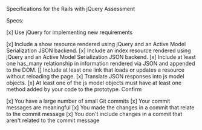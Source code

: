 Specifications for the Rails with jQuery Assessment

Specs:

[x] Use jQuery for implementing new requirements


[x] Include a show resource rendered using jQuery and an Active Model Serialization JSON backend. <!-- bucket show page has rendered json => js model and next button functionality -->
[x] Include an index resource rendered using jQuery and an Active Model Serialization JSON backend.  <!-- user show page has bucket index button, renders json => js model for each -->
[x] Include at least one has_many relationship in information rendered via JSON and appended to the DOM.  <!-- buckets have many items on index & page render -->
[] Include at least one link that loads or updates a resource without reloading the page.  <!-- item index page has create bucket form, submitted with jquery post -->
[x] Translate JSON responses into js model objects.
[x] At least one of the js model objects must have at least one method added by your code to the prototype. <!-- using ES6 class syntax, bucket has total_cost method -->
Confirm

[x] You have a large number of small Git commits
[x] Your commit messages are meaningful
[x] You made the changes in a commit that relate to the commit message
[x] You don't include changes in a commit that aren't related to the commit message
